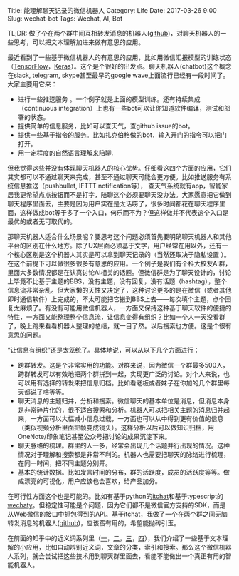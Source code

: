 Title: 能理解聊天记录的微信机器人
Category: Life
Date: 2017-03-26 9:00
Slug: wechat-bot
Tags: Wechat, AI, Bot

TL;DR: 做了个在两个群中间互相转发消息的机器人([github](https://github.com/grapeot/WechatForwardBot))，对聊天机器人的一些思考，可以把文本理解加进来做有意思的应用。

最近看到了一些基于微信机器人的有意思的应用，比如用微信汇报模型的训练状态（[TensorFlow](https://zhuanlan.zhihu.com/p/25597975)，[Keras](https://zhuanlan.zhihu.com/p/25670072)）。这个是个很好的出发点。聊天机器人(chatbot)这个概念在slack, telegram, skype甚至最早的google wave上面流行已经有一段时间了。大家主要用它来：

* 进行一些推送服务 。一个例子就是上面的模型训练。还有持续集成（continuous integration）上也有一些bot可以让你知道软件编译，测试和部署的状态。
* 提供简单的信息服务，比如可以查天气，查github issue的bot。
* 提供一些基于指令的服务。比如扎克伯格做的bot，输入开门的指令可以把门打开。
* 用一定程度的自然语言理解来陪聊.

但我觉得这些并没有体现聊天机器人的核心优势。仔细看这四个方面的应用，它们其实都可以不通过聊天来完成，甚至不通过聊天可能会更方便。比如推送服务有系统信息推送（pushbullet, IFTTT notification等）， 查天气系统就有app，智能家居我更希望点点按钮而不是打字，陪聊这个必须要聊天没办法。大家愿意把它做到聊天程序里面去，主要是因为用户实在是太话唠了，很多时间都花在聊天程序里面，这样做成bot等于多了一个入口，何乐而不为？但这样做并不代表这个入口是最优的或者无可取代的。

那聊天机器人适合什么场景呢？要思考这个问题必须首先要明确聊天机器人和其他平台的区别在什么地方。除了UX层面必须基于文字，用户经常在用以外，还有一个核心区别是这个机器人其实是可以拿到聊天记录的（当然还取决于隐私设置 ）。在这个前提下可以做很多很多有意思的应用。一个例子是我们有个科大校友AI群，里面大多数情况都是在认真讨论AI相关的话题。但微信群是为了聊天设计的，讨论上毕竟不比基于主题的BBS，没有主题，没有回复，没有话题（hashtag），整个信息流非常杂乱。但大家懒的天性又决定了，这种讨论更多的是在微信（或者其他即时通信软件）上完成的，不太可能把它搬到BBS上去——每次填个主题，点个回复太麻烦了。有没有可能用微信机器人，一方面又保持这种基于聊天软件的便捷的特性，一方面又能整理整个信息流，让信息变得有组织？比如一个人一天没看群了，晚上跑来看看机器人整理的总结，就一目了然。以后搜索也方便。这是个很有意思的问题。

“让信息有组织”还是太笼统了。具体地说，可以从以下几个方面进行：

* 跨群转发。这是个非常实用的功能。对群来说，因为微信一个群最多500人， 跨群转发可以有效地把两个群拼到一起，实现更广泛的讨论。对个人来说，也可以用有选择的转发来把信息归档。比如看老板或者妹子在你加的几个群里每天都说了啥等等。
* 聊天消息的主题归并，分析和搜索。微信聊天的基本单位是消息，但消息本身是非常碎片化的，很不适合搜索和分析。机器人可以把相关主题的消息归并起来，一方面可以大幅减小信息过载，一方面也可以从中得到更有价值的信息（类似视频分析里面把帧变成镜头）。这样分析以后可以做知识归档，用OneNote/印象笔记甚至公众号把讨论的成果沉淀下来。 
* 聊天脉络的梳理。群里的人一多，经常会出现几个话题并行出现的情况。这种情况对于理解和搜索都是非常不利的。机器人也需要把聊天的脉络进行梳理，在同一时间，把不同主题分别开。
* 基本的统计数据。比如发言时间的分布，群的活跃度，成员的活跃度等等。做成漂亮的可视化，用户应该也会喜欢，给产品加分。

在可行性方面这个也是可能的。比如有基于python的[itchat](https://github.com/littlecodersh/ItChat)和基于typescript的[wechaty](https://github.com/Chatie/wechaty)。但稳定性可能是个问题，因为它们都不是微信官方支持的SDK，而是从Web微信的接口中抓包得到的API。基于itchat，我做了一个在两个群之间无脑转发消息的机器人([github](https://github.com/grapeot/WechatForwardBot))，应该蛮有用的，希望能抛砖引玉。

在前面的知乎中的近义词系列里（[一](https://zhuanlan.zhihu.com/p/23360840)，[二](https://zhuanlan.zhihu.com/p/23415929)，[三](https://zhuanlan.zhihu.com/p/23831128)，[四](https://zhuanlan.zhihu.com/p/23891151)），我们介绍了一些基于文本理解的小应用，比如自动辨别近义词，文章的分类，索引和搜索。那么这个微信机器人系列，就会尝试把这些技术用到聊天群里面去，看能不能做出一个真正有用的智能机器人。

